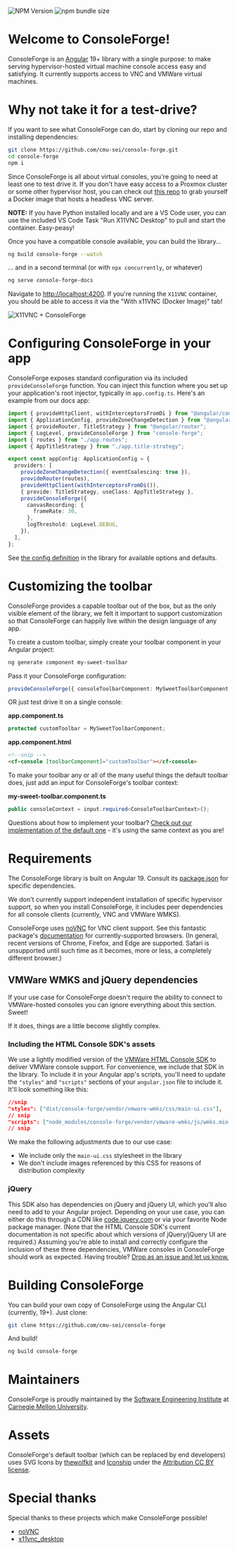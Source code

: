 ![NPM Version](https://img.shields.io/npm/v/%40cmusei%2Fconsole-forge)
![npm bundle size](https://img.shields.io/bundlephobia/minzip/%40cmusei%2Fconsole-forge)

# Welcome to ConsoleForge!

ConsoleForge is an [Angular](https://angular.dev/) 19+ library with a single purpose: to make serving hypervisor-hosted virtual machine console access easy and satisfying. It currently supports access to VNC and VMWare virtual machines.

# Why not take it for a test-drive?

If you want to see what ConsoleForge can do, start by cloning our repo and installing dependencies:

```bash
git clone https://github.com/cmu-sei/console-forge.git
cd console-forge
npm i
```

Since ConsoleForge is all about virtual consoles, you're going to need at least one to test drive it. If you don't have easy access to a Proxmox cluster or some other hypervisor host, you can check out [this repo](https://github.com/x11vnc/x11vnc-desktop) to grab yourself a Docker image that hosts a headless VNC server.

**NOTE:** If you have Python installed locally and are a VS Code user, you can use the included VS Code Task "Run X11VNC Desktop" to pull and start the container. Easy-peasy!

Once you have a compatible console available, you can build the library...

```bash
ng build console-forge --watch
```

... and in a second terminal (or with `npx concurrently`, or whatever)

```bash
ng serve console-forge-docs
```

Navigate to [http://localhost:4200](http://localhost:4200). If you're running the `X11VNC` container, you should be able to access it via the "With x11VNC (Docker Image)" tab!

![X11VNC + ConsoleForge](https://raw.githubusercontent.com/cmu-sei/console-forge/refs/heads/main/projects/console-forge-docs/public/screenshot.png)

# Configuring ConsoleForge in your app

ConsoleForge exposes standard configuration via its included `provideConsoleForge` function. You can inject this function where you set up your application's root injector, typically in `app.config.ts`. Here's an example from our docs app:

```typescript
import { provideHttpClient, withInterceptorsFromDi } from "@angular/common/http";
import { ApplicationConfig, provideZoneChangeDetection } from "@angular/core";
import { provideRouter, TitleStrategy } from "@angular/router";
import { LogLevel, provideConsoleForge } from "console-forge";
import { routes } from "./app.routes";
import { AppTitleStrategy } from "./app.title-strategy";

export const appConfig: ApplicationConfig = {
  providers: [
    provideZoneChangeDetection({ eventCoalescing: true }),
    provideRouter(routes),
    provideHttpClient(withInterceptorsFromDi()),
    { provide: TitleStrategy, useClass: AppTitleStrategy },
    provideConsoleForge({
      canvasRecording: {
        frameRate: 30,
      },
      logThreshold: LogLevel.DEBUG,
    }),
  ],
};
```

See [the config definition](https://github.com/cmu-sei/console-forge/blob/main/projects/console-forge/src/lib/config/console-forge-config.ts) in the library for available options and defaults.

# Customizing the toolbar

ConsoleForge provides a capable toolbar out of the box, but as the only visible element of the library, we felt it important to support customization so that ConsoleForge can happily live within the design language of any app.

To create a custom toolbar, simply create your toolbar component in your Angular project:

```bash
ng generate component my-sweet-toolbar
```

Pass it your ConsoleForge configuration:

```typescript
provideConsoleForge({ consoleToolbarComponent: MySweetToolbarComponent });
```

OR just test drive it on a single console:

**app.component.ts**

```typescript
protected customToolbar = MySweetToolbarComponent;
```

**app.component.html**

```html
<!--snip -->
<cf-console [toolbarComponent]="customToolbar"></cf-console>
```

To make your toolbar any or all of the many useful things the default toolbar does, just add an input for ConsoleForge's toolbar context:

**my-sweet-toolbar.component.ts**

```typescript
public consoleContext = input.required<ConsoleToolbarContext>();
```

Questions about how to implement your toolbar? [Check out our implementation of the default one](https://github.com/cmu-sei/console-forge/blob/main/projects/console-forge/src/lib/components/console-toolbar-default/console-toolbar-default.component.ts) - it's using the same context as you are!

# Requirements

The ConsoleForge library is built on Angular 19. Consult its [package.json](/projects/console-forge/package.json) for specific dependencies.

We don't currently support independent installation of specific hypervisor support, so when you install ConsoleForge, it includes peer dependencies for all console clients (currently, VNC and VMWare WMKS).

ConsoleForge uses [noVNC](https://www.npmjs.com/package/@novnc/novnc) for VNC client support. See this fantastic package's [documentation](https://github.com/novnc/noVNC?tab=readme-ov-file#browser-requirements) for currently-supported browsers. (In general, recent versions of Chrome, Firefox, and Edge are supported. Safari is unsupported until such time as it becomes, more or less, a completely different browser.)

## VMWare WMKS and jQuery dependencies

If your use case for ConsoleForge doesn't require the ability to connect to VMWare-hosted consoles you can ignore everything about this section. Sweet!

If it does, things are a little become slightly complex.

### Including the HTML Console SDK's assets

We use a lightly modified version of the [VMWare HTML Console SDK](https://techdocs.broadcom.com/us/en/vmware-cis/vsphere/vsphere-sdks-tools/8-0/html-console-sdk-programming-guide.html) to deliver VMWare console support. For convenience, we include that SDK in the library. To include it in your Angular app's scripts, you'll need to update the `"styles"` and `"scripts"` sections of your `angular.json` file to include it. It'll look something like this:

```json
//snip
"styles": ["dist/console-forge/vendor/vmware-wmks/css/main-ui.css"],
// snip
"scripts": ["node_modules/console-forge/vendor/vmware-wmks/js/wmks.min.js"]
// snip
```

We make the following adjustments due to our use case:

- We include only the `main-ui.css` stylesheet in the library
- We don't include images referenced by this CSS for reasons of distribution complexity

### jQuery

This SDK also has dependencies on jQuery and jQuery UI, which you'll also need to add to your Angular project. Depending on your use case, you can either do this through a CDN like [code.jquery.com](https://code.jquery.com/jquery-3.7.1.min.js) or via your favorite Node package manager. (Note that the HTML Console SDK's current documentation is not specific about which versions of jQuery/jQuery UI are required.) Assuming you're able to install and correctly configure the inclusion of these three dependencies, VMWare consoles in ConsoleForge should work as expected. Having trouble? [Drop as an issue and let us know.](https://github.com/cmu-sei/console-forge/issues)

# Building ConsoleForge

You can build your own copy of ConsoleForge using the Angular CLI (currently, 19+). Just clone:

```bash
git clone https://github.com/cmu-sei/console-forge
```

And build!

```bash
ng build console-forge
```

# Maintainers

ConsoleForge is proudly maintained by the [Software Engineering Institute](https://sei.cmu.edu/) at [Carnegie Mellon University](https://www.cmu.edu/).

# Assets

ConsoleForge's default toolbar (which can be replaced by end developers) uses SVG Icons by [thewolfkit](https://www.svgrepo.com/collection/wolf-kit-rounded-line-icons/) and [Iconship](https://www.svgrepo.com/collection/iconship-interface-icons/)
under the [Attribution CC BY license](https://www.svgrepo.com/page/licensing/#CC%20Attribution).

# Special thanks

Special thanks to these projects which make ConsoleForge possible!

- [noVNC](https://novnc.com/info.html)
- [x11vnc_desktop](https://hub.docker.com/r/x11vnc/docker-desktop)
